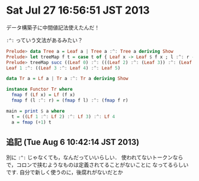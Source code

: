 # Sat Jul 27 16:56:51 JST 2013

データ構築子に中間値記法使えたんだ！

`:^:` っていう文法があるみたい？

```haskell
Prelude> data Tree a = Leaf a | Tree a :^: Tree a deriving Show
Prelude> let treeMap f t = case t of { Leaf x -> Leaf $ f x ; l :^: r -> (treeMap f l) :^: (treeMap f r) }
Prelude> treeMap succ ((Leaf 0) :^: (((Leaf 2) :^: (Leaf 3)) :^: (Leaf 4)))
Leaf 1 :^: ((Leaf 3 :^: Leaf 4) :^: Leaf 5)
```

```haskell
data Tr a = Lf a | Tr a :^: Tr a deriving Show

instance Functor Tr where
  fmap f (Lf x) = Lf (f x)
  fmap f (l :^: r) = (fmap f l) :^: (fmap f r)

main = print $ a where
  t = ((Lf 1 :^: Lf 2) :^: Lf 3) :^: Lf 4
  a = fmap (+1) t
```

## 追記  (Tue Aug  6 10:42:14 JST 2013)

別に `:^:` じゃなくても，なんだっていいらしい．
使われてないトークンなら
で，コロンで挟むようなものは定義されてることがないことに
なってるらしいです. 自分で新しく使うのに，後腐れがないだとか
